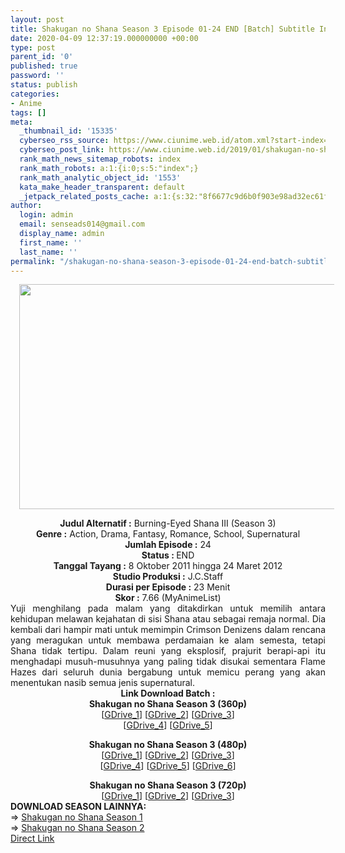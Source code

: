 ```yaml
---
layout: post
title: Shakugan no Shana Season 3 Episode 01-24 END [Batch] Subtitle Indonesia
date: 2020-04-09 12:37:19.000000000 +00:00
type: post
parent_id: '0'
published: true
password: ''
status: publish
categories:
- Anime
tags: []
meta:
  _thumbnail_id: '15335'
  cyberseo_rss_source: https://www.ciunime.web.id/atom.xml?start-index=3151&max-results=150
  cyberseo_post_link: https://www.ciunime.web.id/2019/01/shakugan-no-shana-season-3-episode-01.html
  rank_math_news_sitemap_robots: index
  rank_math_robots: a:1:{i:0;s:5:"index";}
  rank_math_analytic_object_id: '1553'
  kata_make_header_transparent: default
  _jetpack_related_posts_cache: a:1:{s:32:"8f6677c9d6b0f903e98ad32ec61f8deb";a:2:{s:7:"expires";i:1653019271;s:7:"payload";a:0:{}}}
author:
  login: admin
  email: senseads014@gmail.com
  display_name: admin
  first_name: ''
  last_name: ''
permalink: "/shakugan-no-shana-season-3-episode-01-24-end-batch-subtitle-indonesia/"
---
```

<div class="separator" style="clear: both; text-align: center;"><a href="https://1.bp.blogspot.com/-0F1AZIuvcJ4/XD33zPUds4I/AAAAAAAAHd0/UxVrQw_MaU0KZEo2BsfnltvqmohKKU7hQCPcBGAYYCw/s1600/Shakugan%2Bno%2BShana%2BSeason%2B3.jpg" imageanchor="1" style="margin-left: 1em; margin-right: 1em;"><img border="0" data-original-height="720" data-original-width="1280" height="360" src="{{ site.baseurl }}/assets/2020/04/Shakugan%2Bno%2BShana%2BSeason%2B3.jpg" width="640" /></a></div>
<p>
<div style="text-align: center;"><b>Judul Alternatif :</b> Burning-Eyed Shana III (Season 3)</div>
<div style="text-align: center;"><b><b>Genre :</b></b> Action, Drama, Fantasy, Romance, School, Supernatural</div>
<div style="text-align: center;"><b>Jumlah Episode :</b> 24<br /><b>Status :&nbsp;</b>END<br /><b>Tanggal Tayang :</b> 8 Oktober 2011 hingga 24 Maret 2012<br /><b>Studio Produksi :</b> <b></b>J.C.Staff<br /><b>Durasi per Episode :</b>&nbsp;23 Menit</div>
<div style="text-align: center;"><b>Skor :</b> 7.66 (MyAnimeList)</div>
<div style="text-align: center;"></div>
<div style="text-align: justify;">Yuji menghilang pada malam yang ditakdirkan untuk memilih antara kehidupan melawan kejahatan di sisi Shana atau sebagai remaja normal. Dia kembali dari hampir mati untuk memimpin Crimson Denizens dalam rencana yang meragukan untuk membawa perdamaian ke alam semesta, tetapi Shana tidak tertipu. Dalam reuni yang eksplosif, prajurit berapi-api itu menghadapi musuh-musuhnya yang paling tidak disukai sementara Flame Hazes dari seluruh dunia bergabung untuk memicu perang yang akan menentukan nasib semua jenis supernatural.</div>
<div style="text-align: justify;"></div>
<div style="text-align: justify;"></div>
<div style="text-align: center;"><b>Link Download Batch :</b></div>
<div style="text-align: center;"><b>Shakugan no Shana Season 3 (360p)</b><br />[<a href="https://drive.google.com/uc?export=download&amp;id=1jt5YoaZkFgJQq_RvHD5cblKX4wF57o_o" target="_blank" rel="noopener">GDrive_1</a>] [<a href="https://drive.google.com/uc?export=download&amp;id=1TZvmv1c90kpm4nRNA6GXgvV1oQoWcBZx" target="_blank" rel="noopener">GDrive_2</a>] [<a href="https://drive.google.com/uc?export=download&amp;id=1r_D9ZLQF2nXx6k_LaSjtgeG6pdSR2mUJ" target="_blank" rel="noopener">GDrive_3</a>]<br />[<a href="https://drive.google.com/uc?export=download&amp;id=1ss5OQwzaZPVTuwmiPMP44oXbcMlHjudl" target="_blank" rel="noopener">GDrive_4</a>] [<a href="https://drive.google.com/uc?export=download&amp;id=1rXN2c3Ax_FlWNjMEleQdRjSIsfqOAZAz" target="_blank" rel="noopener">GDrive_5</a>]</p>
<p><b>Shakugan no Shana Season 3 (480p)</b><br />[<a href="https://drive.google.com/uc?export=download&amp;id=1QKiTa4OOXfOEL4g_7mi1CzrR_I7blQ6t" target="_blank" rel="noopener">GDrive_1</a>] [<a href="https://drive.google.com/uc?export=download&amp;id=1hhFIw3gEDFQ2IYiJJExF2NoLdoPGdqWS" target="_blank" rel="noopener">GDrive_2</a>] [<a href="https://drive.google.com/uc?export=download&amp;id=1ql2e7ANEOpIrPTONxRy6_1CB4kOZ4YbR" target="_blank" rel="noopener">GDrive_3</a>]<br />[<a href="https://drive.google.com/uc?export=download&amp;id=1LjHFNbS0cX04RzJAHhJa6zaw_B-k29QF" target="_blank" rel="noopener">GDrive_4</a>] [<a href="https://drive.google.com/uc?export=download&amp;id=1hrdgX2Zm5l_5_ZYfwjtljkYOByT8xYzA" target="_blank" rel="noopener">GDrive_5</a>] [<a href="https://drive.google.com/uc?export=download&amp;id=112td7xK2mt_PEDoxjeoSn6xTh9_-0ftp" target="_blank" rel="noopener">GDrive_6</a>]</p>
</div>
<div style="text-align: center;"><b>Shakugan no Shana Season 3 (720p)</b><br />[<a href="https://drive.google.com/uc?export=download&amp;id=1cx94IT84wQIufKLh8Qcw01oppDPDPtKv" target="_blank" rel="noopener">GDrive_1</a>] [<a href="https://drive.google.com/uc?export=download&amp;id=1mSBh5g1FjMDfbuTpyO4TUuFpzoiThJIO" target="_blank" rel="noopener">GDrive_2</a>] [<a href="https://drive.google.com/uc?export=download&amp;id=1MpWk4jSIaaxTPudjH4XrbhQHgYgkS8th" target="_blank" rel="noopener">GDrive_3</a>]</div>
<div style="text-align: center;">
<div style="text-align: justify;">
<div style="text-align: justify;"></div>
<div style="text-align: justify;"><b>DOWNLOAD SEASON LAINNYA:</b></div>
<div style="text-align: justify;">=&gt;&nbsp;<a href="https://www.ciunime.web.id/2019/01/shakugan-no-shana-season-1-episode-01.html" target="_blank" rel="noopener">Shakugan no Shana Season 1</a></div>
<div style="text-align: justify;">=&gt;&nbsp;<a href="https://www.ciunime.web.id/2019/01/shakugan-no-shana-season-2-episode-01.html" target="_blank" rel="noopener">Shakugan no Shana Season 2</a></div>
<div style="text-align: justify;"></div>
</div>
</div>
<link rel="stylesheet" href="https://cdnjs.cloudflare.com/ajax/libs/font-awesome/4.7.0/css/font-awesome.min.css" />
<div class="divbtn"> <a href="https://handymansurrender.com/fihup8buzv?key=94550f7ce39444073321dde3b8782f97" class="btn"><i class="fa fa-download"></i> Direct Link</a> </div>
